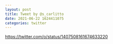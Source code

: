 ```yaml
--- 
layout: post 
title: Tweet by @s_carlitto 
date: 2021-06-22 1624411075 
categories: twitter 
--- 
```

https://twitter.com/o/status/1407508161674633220